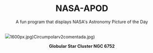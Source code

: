 <div align="center">
  <h1>
    NASA-APOD
  </h1>
</div>
  
<div align="center">
  A fun program that displays NASA's Astronomy Picture of the Day
</div>

<br>

![](https://apod.nasa.gov/apod/image/2410/NGC6752_DiFusco.jpg)1600px.jpg)Circumpolarv2comentada.jpg)

<p align = "center">
  <b>Globular Star Cluster NGC 6752</b>
</p>
